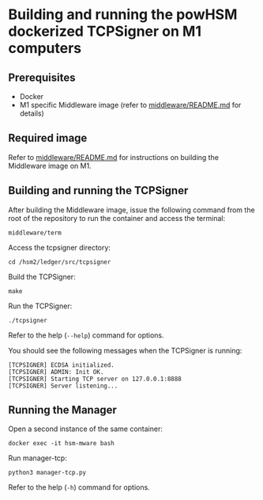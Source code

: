 # Building and running the powHSM dockerized TCPSigner on M1 computers

## Prerequisites

- Docker
- M1 specific Middleware image (refer to [middleware/README.md](../../middleware/README.md) for details)

## Required image

Refer to [middleware/README.md](../../middleware/README.md) for instructions on building the Middleware image on M1.

## Building and running the TCPSigner

After building the Middleware image, issue the following command from the root of the repository to run the container and access the terminal:

```
middleware/term
```

Access the tcpsigner directory:
```
cd /hsm2/ledger/src/tcpsigner
```

Build the TCPSigner:
```
make
```

Run the TCPSigner:
```
./tcpsigner
```
Refer to the help (`--help`) command for options.

You should see the following messages when the TCPSigner is running:
```
[TCPSIGNER] ECDSA initialized.
[TCPSIGNER] ADMIN: Init OK.
[TCPSIGNER] Starting TCP server on 127.0.0.1:8888
[TCPSIGNER] Server listening...
```

## Running the Manager

Open a second instance of the same container:
```
docker exec -it hsm-mware bash
```

Run manager-tcp:
```
python3 manager-tcp.py
```
Refer to the help (`-h`) command for options.
